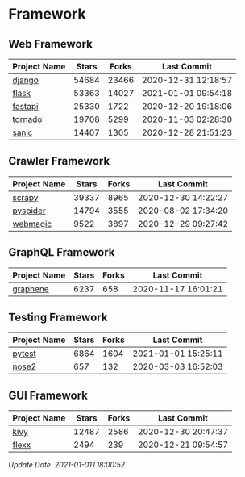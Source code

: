 # Framework

## Web Framework
| Project Name | Stars | Forks | Last Commit |
| ------------ | ----- | ----- | ----------- |
| [django](https://github.com/django/django) | 54684 | 23466 | 2020-12-31 12:18:57 |
| [flask](https://github.com/pallets/flask) | 53363 | 14027 | 2021-01-01 09:54:18 |
| [fastapi](https://github.com/tiangolo/fastapi) | 25330 | 1722 | 2020-12-20 19:18:06 |
| [tornado](https://github.com/tornadoweb/tornado) | 19708 | 5299 | 2020-11-03 02:28:30 |
| [sanic](https://github.com/huge-success/sanic) | 14407 | 1305 | 2020-12-28 21:51:23 |

## Crawler Framework
| Project Name | Stars | Forks | Last Commit |
| ------------ | ----- | ----- | ----------- |
| [scrapy](https://github.com/scrapy/scrapy) | 39337 | 8965 | 2020-12-30 14:22:27 |
| [pyspider](https://github.com/binux/pyspider) | 14794 | 3555 | 2020-08-02 17:34:20 |
| [webmagic](https://github.com/code4craft/webmagic) | 9522 | 3897 | 2020-12-29 09:27:42 |

## GraphQL Framework
| Project Name | Stars | Forks | Last Commit |
| ------------ | ----- | ----- | ----------- |
| [graphene](https://github.com/graphql-python/graphene) | 6237 | 658 | 2020-11-17 16:01:21 |

## Testing Framework
| Project Name | Stars | Forks | Last Commit |
| ------------ | ----- | ----- | ----------- |
| [pytest](https://github.com/pytest-dev/pytest) | 6864 | 1604 | 2021-01-01 15:25:11 |
| [nose2](https://github.com/nose-devs/nose2) | 657 | 132 | 2020-03-03 16:52:03 |

## GUI Framework
| Project Name | Stars | Forks | Last Commit |
| ------------ | ----- | ----- | ----------- |
| [kivy](https://github.com/kivy/kivy) | 12487 | 2586 | 2020-12-30 20:47:37 |
| [flexx](https://github.com/flexxui/flexx) | 2494 | 239 | 2020-12-21 09:54:57 |

*Update Date: 2021-01-01T18:00:52*